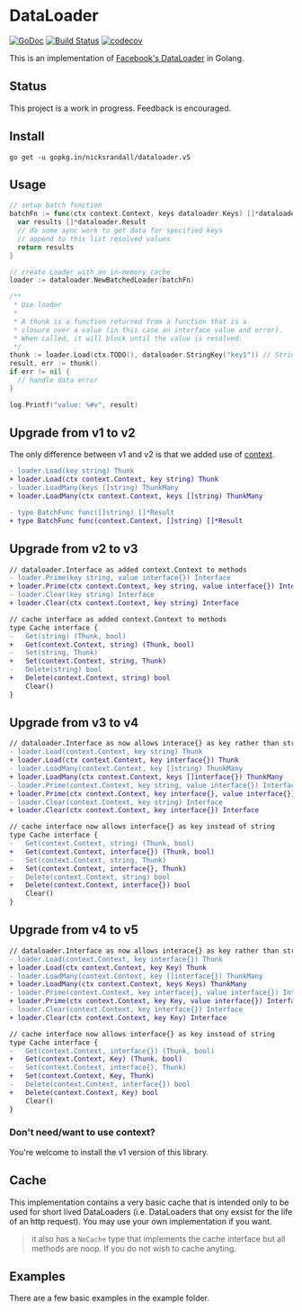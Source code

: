 # DataLoader
[![GoDoc](https://godoc.org/gopkg.in/nicksrandall/dataloader.v3?status.svg)](https://godoc.org/github.com/nicksrandall/dataloader)
[![Build Status](https://travis-ci.org/nicksrandall/dataloader.svg?branch=master)](https://travis-ci.org/nicksrandall/dataloader)
[![codecov](https://codecov.io/gh/nicksrandall/dataloader/branch/master/graph/badge.svg)](https://codecov.io/gh/nicksrandall/dataloader)

This is an implementation of [Facebook's DataLoader](https://github.com/facebook/dataloader) in Golang.

## Status
This project is a work in progress. Feedback is encouraged.

## Install
`go get -u gopkg.in/nicksrandall/dataloader.v5`

## Usage
```go
// setup batch function
batchFn := func(ctx context.Context, keys dataloader.Keys) []*dataloader.Result {
  var results []*dataloader.Result
  // do some aync work to get data for specified keys
  // append to this list resolved values
  return results
}

// create Loader with an in-memory cache
loader := dataloader.NewBatchedLoader(batchFn)

/**
 * Use loader
 *
 * A thunk is a function returned from a function that is a
 * closure over a value (in this case an interface value and error).
 * When called, it will block until the value is resolved.
 */
thunk := loader.Load(ctx.TODO(), dataloader.StringKey("key1")) // StringKey is a convenience method that make wraps string to implement `Key` interface
result, err := thunk()
if err != nil {
  // handle data error
}

log.Printf("value: %#v", result)
```

## Upgrade from v1 to v2
The only difference between v1 and v2 is that we added use of [context](https://golang.org/pkg/context).

```diff
- loader.Load(key string) Thunk
+ loader.Load(ctx context.Context, key string) Thunk
- loader.LoadMany(keys []string) ThunkMany
+ loader.LoadMany(ctx context.Context, keys []string) ThunkMany
```

```diff
- type BatchFunc func([]string) []*Result
+ type BatchFunc func(context.Context, []string) []*Result
```

## Upgrade from v2 to v3
```diff
// dataloader.Interface as added context.Context to methods
- loader.Prime(key string, value interface{}) Interface
+ loader.Prime(ctx context.Context, key string, value interface{}) Interface
- loader.Clear(key string) Interface
+ loader.Clear(ctx context.Context, key string) Interface
```

```diff
// cache interface as added context.Context to methods
type Cache interface {
-	Get(string) (Thunk, bool)
+	Get(context.Context, string) (Thunk, bool)
-	Set(string, Thunk)
+	Set(context.Context, string, Thunk)
-	Delete(string) bool
+	Delete(context.Context, string) bool
	Clear()
}
```

## Upgrade from v3 to v4
```diff
// dataloader.Interface as now allows interace{} as key rather than string
- loader.Load(context.Context, key string) Thunk
+ loader.Load(ctx context.Context, key interface{}) Thunk
- loader.LoadMany(context.Context, key []string) ThunkMany
+ loader.LoadMany(ctx context.Context, keys []interface{}) ThunkMany
- loader.Prime(context.Context, key string, value interface{}) Interface
+ loader.Prime(ctx context.Context, key interface{}, value interface{}) Interface
- loader.Clear(context.Context, key string) Interface
+ loader.Clear(ctx context.Context, key interface{}) Interface
```

```diff
// cache interface now allows interface{} as key instead of string
type Cache interface {
-	Get(context.Context, string) (Thunk, bool)
+	Get(context.Context, interface{}) (Thunk, bool)
-	Set(context.Context, string, Thunk)
+	Set(context.Context, interface{}, Thunk)
-	Delete(context.Context, string) bool
+	Delete(context.Context, interface{}) bool
	Clear()
}
```

## Upgrade from v4 to v5
```diff
// dataloader.Interface as now allows interace{} as key rather than string
- loader.Load(context.Context, key interface{}) Thunk
+ loader.Load(ctx context.Context, key Key) Thunk
- loader.LoadMany(context.Context, key []interface{}) ThunkMany
+ loader.LoadMany(ctx context.Context, keys Keys) ThunkMany
- loader.Prime(context.Context, key interface{}, value interface{}) Interface
+ loader.Prime(ctx context.Context, key Key, value interface{}) Interface
- loader.Clear(context.Context, key interface{}) Interface
+ loader.Clear(ctx context.Context, key Key) Interface
```

```diff
// cache interface now allows interface{} as key instead of string
type Cache interface {
-	Get(context.Context, interface{}) (Thunk, bool)
+	Get(context.Context, Key) (Thunk, bool)
-	Set(context.Context, interface{}, Thunk)
+	Set(context.Context, Key, Thunk)
-	Delete(context.Context, interface{}) bool
+	Delete(context.Context, Key) bool
	Clear()
}
```

### Don't need/want to use context?
You're welcome to install the v1 version of this library.

## Cache
This implementation contains a very basic cache that is intended only to be used for short lived DataLoaders (i.e. DataLoaders that ony exsist for the life of an http request). You may use your own implementation if you want.

> it also has a `NoCache` type that implements the cache interface but all methods are noop. If you do not wish to cache anyting.

## Examples
There are a few basic examples in the example folder.
